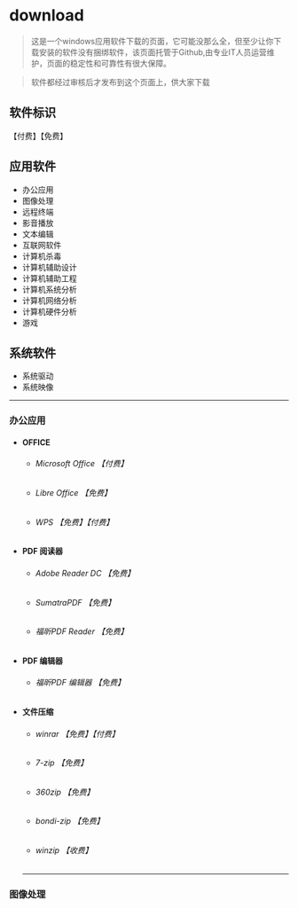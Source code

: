 # download
> 这是一个windows应用软件下载的页面，它可能没那么全，但至少让你下载安装的软件没有捆绑软件，该页面托管于Github,由专业IT人员运营维护，页面的稳定性和可靠性有很大保障。

> 软件都经过审核后才发布到这个页面上，供大家下载

## 软件标识
【付费】【免费】

## 应用软件
* 办公应用 
* 图像处理
* 远程终端
* 影音播放
* 文本编辑
* 互联网软件
* 计算机杀毒
* 计算机辅助设计
* 计算机辅助工程
* 计算机系统分析
* 计算机网络分析
* 计算机硬件分析
* 游戏

## 系统软件
* 系统驱动
* 系统映像

* * * 
### 办公应用
* #### OFFICE 
  *  ###### Microsoft Office 【付费】
  *  ###### Libre Office  【免费】
  *  ###### WPS 【免费】【付费】
* #### PDF 阅读器 
  * ###### Adobe Reader DC 【免费】
  * ###### SumatraPDF 【免费】
  * ###### 福昕PDF Reader 【免费】
* #### PDF 编辑器
  * ###### 福昕PDF 编辑器 【免费】
* #### 文件压缩
  *  ###### winrar 【免费】【付费】
  *  ###### 7-zip 【免费】
  *  ###### 360zip 【免费】
  *  ###### bondi-zip 【免费】
  *  ###### winzip 【收费】
  
  * * * 
  
###  图像处理  
  
  
  
  
  
  
  
  
  
  
  
  
  

